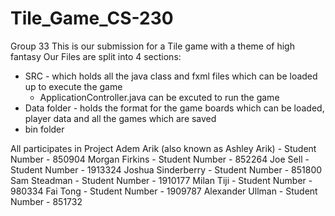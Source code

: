 # Tile_Game_CS-230
Group 33
This is our submission for a Tile game with a theme of high fantasy
Our Files are split into 4 sections:
- SRC - which holds all the java class and fxml files which can be loaded up to execute the game
  - ApplicationController.java can be excuted to run the game
- Data folder - holds the format for the game boards which can be loaded, player data and all the games which are saved
- bin folder

All participates in Project
Adem Arik (also known as Ashley Arik) - Student Number - 850904
Morgan Firkins - Student Number - 852264
Joe Sell - Student Number - 1913324
Joshua Sinderberry - Student Number - 851800
Sam Steadman - Student Number - 1910177
Milan Tiji - Student Number - 980334
Fai Tong - Student Number - 1909787
Alexander Ullman - Student Number - 851732
